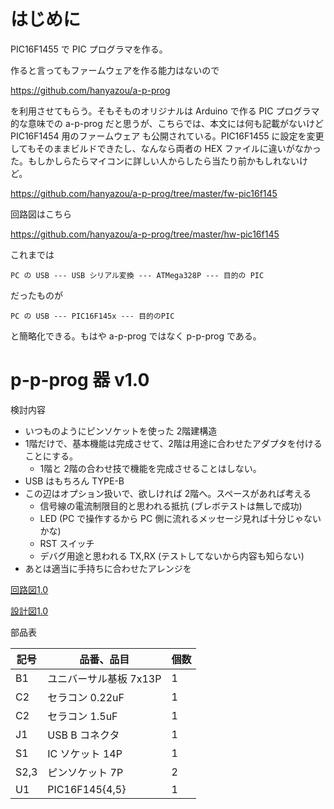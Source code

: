 # はじめに

PIC16F1455 で PIC プログラマを作る。

作ると言ってもファームウェアを作る能力はないので

https://github.com/hanyazou/a-p-prog

を利用させてもらう。そもそものオリジナルは Arduino で作る PIC プログラマ的な意味での
a-p-prog だと思うが、こちらでは、本文には何も記載がないけど PIC16F1454 用のファームウェア
も公開されている。PIC16F1455 に設定を変更してもそのままビルドできたし、なんなら両者の HEX
ファイルに違いがなかった。もしかしらたらマイコンに詳しい人からしたら当たり前かもしれないけ
ど。

https://github.com/hanyazou/a-p-prog/tree/master/fw-pic16f145

回路図はこちら

https://github.com/hanyazou/a-p-prog/tree/master/hw-pic16f145

これまでは

```
PC の USB --- USB シリアル変換 --- ATMega328P --- 目的の PIC
```

だったものが

```
PC の USB --- PIC16F145x --- 目的のPIC
```

と簡略化できる。もはや a-p-prog ではなく p-p-prog である。

# p-p-prog 器 v1.0

検討内容

- いつものようにピンソケットを使った 2階建構造
- 1階だけで、基本機能は完成させて、2階は用途に合わせたアダプタを付けることにする。
  - 1階と 2階の合わせ技で機能を完成させることはしない。
- USB はもちろん TYPE-B
- この辺はオプション扱いで、欲しければ 2階へ。スペースがあれば考える
  - 信号線の電流制限目的と思われる抵抗 (ブレボテストは無しで成功)
  - LED (PC で操作するから PC 側に流れるメッセージ見れば十分じゃないかな)
  - RST スイッチ
  - デバグ用途と思われる TX,RX (テストしてないから内容も知らない)
- あとは適当に手持ちに合わせたアレンジを

[回路図1.0](./v1.0/p-p-prog_1.0/p-p-prog_1.0.pdf)

[設計図1.0](./v1.0/p-p-prog_1.0.pdf)

部品表

| 記号 | 品番、品目             | 個数 |
| ---  | ---                    | ---  |
| B1   | ユニバーサル基板 7x13P | 1 |
| C2   | セラコン 0.22uF        | 1 |
| C2   | セラコン 1.5uF         | 1 |
| J1   | USB B コネクタ         | 1 |
| S1   | IC ソケット 14P        | 1 |
| S2,3 | ピンソケット 7P        | 2 |
| U1   | PIC16F145{4,5}         | 1 |
